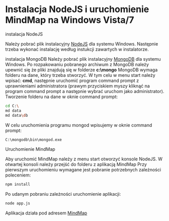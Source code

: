 <h1> Instalacja NodeJS i uruchomienie MindMap na Windows Vista/7 </h1>

instalacja NodeJS

Należy pobrać plik instalacyjny [NodeJS](http://nodejs.org/download/ "NodeJS") dla systemu Windows.
Następnie trzeba wykonać instalację według instukcji zawartych w instalatorze.

instalacja MongoDB
Należy pobrać plik instalacyjny [MongoDB](http://www.mongodb.org/downloads "MongoDB") dla systemu Windows. 
Po rozpakowaniu pobranego archiwum z MongoDB należy upewnić się że pliki znajdują się w folderze <strong>c:\mongo</strong>
MongoDB wymaga folderu na dane, który trzeba stworzyć. W tym celu w menu start należy wpisać: <strong>cmd</strong>, następnie uruchomić program command prompt z uprawnieniami administratora 
(prawym przyciskiem myszy kliknąć na program command prompt a następnie wybrać uruchom jako administrator).
Tworzenie folderu na dane w oknie command prompt:
```sh
cd C:\
md data
md data\db
```

W celu uruchomienia programu mongod wpisujemy w oknie command prompt:
```sh
C:\mongodb\bin\mongod.exe
```
Uruchomienie MindMap

Aby uruchomić MindMap należy z menu start otworzyć konsole NodeJS. 
W otwartej konsoli należy przejść do folderu z aplikacją MindMap
Przy pierwszym uruchomieniu wymagane jest pobranie potrzebnych zależności poleceniem:

```sh
npm install
```
Po udanym pobraniu zależności uruchomienie aplikacji:

```sh
node app.js
```

Aplikacja działa pod adresem [MindMap](http://localhost:3000)

